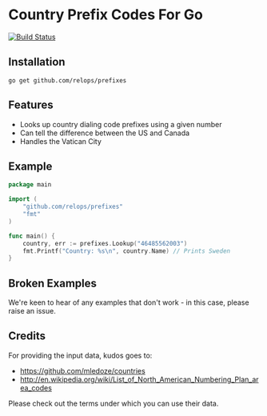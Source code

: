 Country Prefix Codes For Go
===========================

[![Build Status](https://travis-ci.org/relops/prefixes.png?branch=master)](https://travis-ci.org/relops/prefixes)

Installation
------------

    go get github.com/relops/prefixes


Features
--------

* Looks up country dialing code prefixes using a given number
* Can tell the difference between the US and Canada
* Handles the Vatican City

Example
-------

```go
package main

import (
	"github.com/relops/prefixes"
	"fmt"
)

func main() {
	country, err := prefixes.Lookup("46485562003")
	fmt.Printf("Country: %s\n", country.Name) // Prints Sweden
}
```

Broken Examples
---------------

We're keen to hear of any examples that don't work - in this case, please raise an issue.

Credits
-------

For providing the input data, kudos goes to:

* https://github.com/mledoze/countries
* http://en.wikipedia.org/wiki/List_of_North_American_Numbering_Plan_area_codes

Please check out the terms under which you can use their data.
